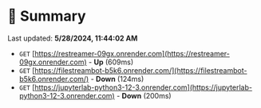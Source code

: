 # 📖 Summary
Last updated: **5/28/2024, 11:44:02 AM**

- `GET` [https://restreamer-09gx.onrender.com](https://restreamer-09gx.onrender.com) - **Up** (609ms)
- `GET` [https://filestreambot-b5k6.onrender.com/](https://filestreambot-b5k6.onrender.com/) - **Down** (124ms)
- `GET` [https://jupyterlab-python3-12-3.onrender.com](https://jupyterlab-python3-12-3.onrender.com) - **Down** (200ms)
